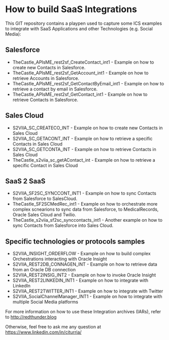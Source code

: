 <h1>How to build SaaS Integrations</h1>


This GIT repository contains a playpen used to capture some ICS examples to integrate with SaaS Applications and other Technologies (e.g. Social Media):

<h2>Salesforce</h2>

- TheCastle_APIsME_rest2sf_CreateContact_int1 - Example on how to create new Contacts in  Salesforce. 
- TheCastle_APIsME_rest2sf_GetAccount_int1 - Example on how to retrieve Accounts in  Salesforce. 
- TheCastle_APIsME_rest2sf_GetContactByEmail_int1 - Example on how to retrieve a contact by email in  Salesforce. 
- TheCastle_APIsME_rest2sf_GetContact_int1 - Example on how to retrieve Contacts in  Salesforce. 


<h2>Sales Cloud</h2>

- S2VIIA_SC_CREATECO_INT - Example on how to create new Contacts in Sales Cloud
- S2VIIA_SC_GETACONT_INT - Example on how to retrieve a specific Contacts  in Sales Cloud 
- S2VIIA_SC_GETCONTA_INT - Example on how to retrieve Contacts in Sales Cloud 
- TheCastle_s2viia_sc_getAContact_int - Example on how to retrieve a specific Contact in Sales Cloud 


<h2>SaaS 2 SaaS</h2>

- S2VIIA_SF2SC_SYNCCONT_INT1  - Example on how to sync Contacts from Salesforce to SalesCloud.
- TheCastle_SF2SCMedRec_int1 - Example on how to orchestrate more complex scnearions to sync data from Salesforce, to MedicalRecords, Oracle Sales Cloud and Twilio.
- TheCastle_s2viia_sf2sc_synccontacts_int1 - Another example on how to sync Contacts from Salesforce into Sales Cloud.

<h2>Specific technologies or protocols samples</h2>

- S2VIIA_INSIGHT_ORDERFLOW  - Example on how to build complex Orchestrations interacting with Oracle Insight 
- S2VIIA_REST2DB_CONNAGEN_INT - Example on how to retrieve data from an Oracle DB connection 
- S2VIIA_REST2INSIG_INT2  - Example on how to invoke Oracle Insight 
- S2VIIA_REST2LINKEDIN_INT1 - Example on how to integrate with LinkedIn 
- S2VIIA_REST2TWITTER_INT1 - Example on how to integrate with Twitter
- S2VIIA_SocialChannelManager_INT1 - Example on how to integrate with multiple Social Media platforms 


For more information on how to use these Integration archives (IARs), refer to http://redthunder.blog 

Otherwise, feel free to ask me any question at https://www.linkedin.com/in/citurria/
